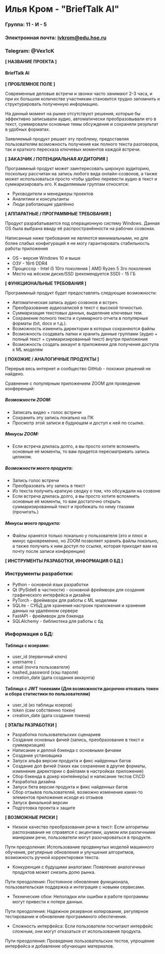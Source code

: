 # Илья Кром - "BriefTalk AI"

### Группа: 11 - И - 5
### Электронная почта: ivkrom@edu.hse.ru
### Telegram: @Vex1cK

**[ НАЗВАНИЕ ПРОЕКТА ]**

#### BriefTalk AI

**[ ПРОБЛЕМНОЕ ПОЛЕ ]**

Современные деловые встречи и звонки часто занимают 2-3 часа, и при их большом количестве участникам становится трудно запомнить и структурировать полученную информацию.

На данный момент на рынке отсутствуют решения, которые бы эффективно записывали аудио, автоматически преобразовывали его в текст, суммировали основные темы обсуждения и сохраняли результат в удобных форматах.

Заявляемый продукт решает эту проблему, предоставляя пользователям возможность получения как полного текста разговоров, так и краткого пересказа ключевых моментов каждой встречи.

**[ ЗАКАЗЧИК / ПОТЕНЦИАЛЬНАЯ АУДИТОРИЯ ]**

Программный продукт может заинтересовать широкую аудиторию, поскольку рассчитан на запись любого вида онлайн-созвонов, а также может использоваться просто чтобы удобно перевести аудио в текст и суммаризировать его. К выделяемым группам относятся:

* Руководители и менеджеры проектов
* Аналитики и консультанты
* Люди работающие удалённо

**[ АППАРАТНЫЕ / ПРОГРАММНЫЕ ТРЕБОВАНИЯ ]** 

Продукт разрабатывается под операционную систему Windows. Данная OS была выбрана ввиду её распространённости на рабочих созвонах. 

Написанные ниже требования не являются минимальными, но для более слабых конфигураций я не могу гарантировать стабильность работы приложения
* OS – версия Windows 10 и выше
* ОЗУ - 16гб DDR4
* Процессор - Intel i5 10го поколения  | AMD Ryzen 5 3го поколения
* Место на жёском диске/SSD (рекомендуется SSD) - 15 ГБ

**[ ФУНКЦИОНАЛЬНЫЕ ТРЕБОВАНИЯ ]**

Программный продукт будет предоставлять следующие возможности:
* Автоматическая запись аудио созвонов и встреч.
* Преобразование аудиозаписей в текст с высокой точностью.
* Суммаризация текстовых данных, выделение ключевых тем.
* Сохранение полного текста и суммарного отчета в популярные форматы (txt, docx и т.д.).
* Возможность изменить директории в которых сохраняются файлы
* Возможность создавать папки и хранить данные группами (аудио + полный текст + суммаризированный текст) внутри приложения
* Возможность создать аккаунт в приложении для получения доступа к ML моделям

**[ ПОХОЖИЕ / АНАЛОГИЧНЫЕ ПРОДУКТЫ ]**

Перерыв весь интернет и сообщество GitHub - похожих решений не найдено.

Сравнение с популярным приложением ZOOM для проведения конференций:


##### Возможности ZOOM:
 - Записать видео + голос встречи
 - Сохранить эту запись локально на ПК
 - Просмотр этой записи в будующем и доступ к ней по ссылке.

##### Минусы ZOOM:
 - Если встреча длилась долго, а вы просто хотите вспомнить основные её моменты, то вам придется пересматривать запись целиком.



##### Возможности моего продукта:
 - Запись голос встречи
 - Преобразовать эту запись в текст
 - Из текста получить краткую сводку о том, что обсуждали на созвоне
 - Если встреча длилась долго, а вы просто хотите вспомнить основные её моменты, то вам достаточно открыть суммаризированный текст и пробежать по нему глазами (прочитать.)

##### Минусы моего продукта:
 - Файлы хранятся только локально у пользователя (это и плюс и минус одновременно, но ZOOM позволяет хранить файлы локально, а также получать к ним доступ по ссылке, которая приходит вам на почту после записи конференции)

**[ ИНСТРУМЕНТЫ РАЗРАБОТКИ, ИНФОРМАЦИЯ О БД ]**


### Инструменты разработки:

*   Python - основной язык разработки
*   Qt (PySide6 в частности) - основной фреймворк для создания графического интерфейса и дизайна
*   PyTorch - фреймворк для работы с ML моделями
*   SQLite - СУБД для хранения настроек приложения и хранения данных на удалённом сервере
*   FastAPI - фреймворк для бэкенда
*   SQLAlchemy - библиотека для работы с бд

### Информация о БД:

#### Таблица с юзерами:
- user_id (первичный ключ)
- username (
- email (почта пользователя)
- hashed_password (хэш пароля)
- creation_date (дата создания аккаунта)

#### Таблица с JWT токенами (Для возможности досрочно отозвать токен и сбора статистики по пользователям)
- user_id (из таблицы юзеров)
- token (сам собственно токен)
- creation_date (дата создания токена)

**[ ЭТАПЫ РАЗРАБОТКИ ]**

*	Разработка пользовательских сценариев
*	Создание основных фичей (запись, преобразование в текст и суммаризация)
* Написание и деплой бэкенда с основными фичами
* Создание установщика
*	Запуск альфа версии продукта и фикс найденных багов
*	Создание доп фичей (таких как сохранение в другие форматы, изменение директории с файлами в настройках приложение)
* Сбор бэкенда в докер контейнер(ы) и написание тестов CI\CD
*	Разработка дизайна
*	Запуск бета версии продукта и фикс найденных багов
*	Сбор отзывов пользователей, возможно изменение каких-то элементов приложения исходя из отзывов
*	Запуск финальной версии
*	Подготовка проекта к защите

**[ ВОЗМОЖНЫЕ РИСКИ ]**

*	Низкое качество преобразования речи в текст: Если алгоритмы распознавания не справятся с акцентами, шумом или различными манерами речи, пользователи могут разочароваться в продукте.

Пути преодоления: Использование продвинутых моделей машинного обучения, регулярные обновления и улучшения алгоритмов, возможность ручной корректировки текста.
*	Конкуренция с будущими аналогами: Появление аналогичных продуктов может снизить долю рынка.

Пути преодоления: Постоянное обновление функционала, пользовательская поддержка и интеграция с новыми сервисами.

*	Технические сбои: Неполадки или ошибки в работе программы могут привести к потере данных.

Пути преодоления: Надежное резервное копирование, регулярное тестирование и обновление программного обеспечения.
*	Сложность интерфейса: Если пользователи посчитают интерфейс сложным, они могут отказаться от использования продукта.

Пути преодоления: Проведение пользовательских тестов, упрощение интерфейса и добавление обучающих материалов.
